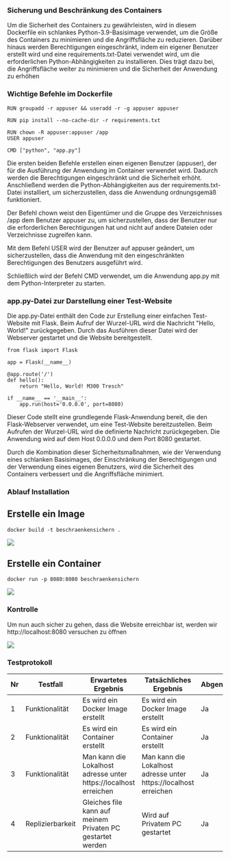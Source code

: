 ### Sicherung und Beschränkung des Containers

Um die Sicherheit des Containers zu gewährleisten, wird in diesem Dockerfile ein schlankes Python-3.9-Basisimage verwendet, um die Größe des Containers zu minimieren und die Angriffsfläche zu reduzieren. Darüber hinaus werden Berechtigungen eingeschränkt, indem ein eigener Benutzer erstellt wird und eine requirements.txt-Datei verwendet wird, um die erforderlichen Python-Abhängigkeiten zu installieren. Dies trägt dazu bei, die Angriffsfläche weiter zu minimieren und die Sicherheit der Anwendung zu erhöhen

### Wichtige Befehle im Dockerfile
```Script
RUN groupadd -r appuser && useradd -r -g appuser appuser

RUN pip install --no-cache-dir -r requirements.txt

RUN chown -R appuser:appuser /app
USER appuser

CMD ["python", "app.py"]
```
Die ersten beiden Befehle erstellen einen eigenen Benutzer (appuser), der für die Ausführung der Anwendung im Container verwendet wird. Dadurch werden die Berechtigungen eingeschränkt und die Sicherheit erhöht. Anschließend werden die Python-Abhängigkeiten aus der requirements.txt-Datei installiert, um sicherzustellen, dass die Anwendung ordnungsgemäß funktioniert.

Der Befehl chown weist den Eigentümer und die Gruppe des Verzeichnisses /app dem Benutzer appuser zu, um sicherzustellen, dass der Benutzer nur die erforderlichen Berechtigungen hat und nicht auf andere Dateien oder Verzeichnisse zugreifen kann.

Mit dem Befehl USER wird der Benutzer auf appuser geändert, um sicherzustellen, dass die Anwendung mit den eingeschränkten Berechtigungen des Benutzers ausgeführt wird.

Schließlich wird der Befehl CMD verwendet, um die Anwendung app.py mit dem Python-Interpreter zu starten.

### app.py-Datei zur Darstellung einer Test-Website
Die app.py-Datei enthält den Code zur Erstellung einer einfachen Test-Website mit Flask. Beim Aufruf der Wurzel-URL wird die Nachricht "Hello, World!" zurückgegeben. Durch das Ausführen dieser Datei wird der Webserver gestartet und die Website bereitgestellt.
```Script
from flask import Flask

app = Flask(__name__)

@app.route('/')
def hello():
    return "Hello, World! M300 Tresch"

if __name__ == '__main__':
    app.run(host='0.0.0.0', port=8080)
```
Dieser Code stellt eine grundlegende Flask-Anwendung bereit, die den Flask-Webserver verwendet, um eine Test-Website bereitzustellen. Beim Aufrufen der Wurzel-URL wird die definierte Nachricht zurückgegeben. Die Anwendung wird auf dem Host 0.0.0.0 und dem Port 8080 gestartet.

Durch die Kombination dieser Sicherheitsmaßnahmen, wie der Verwendung eines schlanken Basisimages, der Einschränkung der Berechtigungen und der Verwendung eines eigenen Benutzers, wird die Sicherheit des Containers verbessert und die Angriffsfläche minimiert.

### Ablauf Installation
## Erstelle ein Image

```Script
docker build -t beschraenkensichern .
```
![](Screenshots/Sichern1.jpg)
## Erstelle ein Container

```Script
docker run -p 8080:8080 beschraenkensichern
```
![](Screenshots/Sichern2.jpg)

### Kontrolle

Um nun auch sicher zu gehen, dass die Website erreichbar ist, werden wir  http://localhost:8080 versuchen zu öffnen

![](Screenshots/Sichern3.jpg)

### Testprotokoll
| Nr | Testfall | Erwartetes Ergebnis | Tatsächliches Ergebnis | Abgenommen? |
| -------- | -------- | -------- | -------- | -------- |
| 1 | Funktionalität | Es wird ein Docker Image erstellt | Es wird ein Docker Image erstellt  | Ja |
| 2 | Funktionalität | Es wird ein Container erstellt | Es wird ein Container erstellt | Ja |
| 3 | Funktionalität | Man kann die Lokalhost adresse unter https://localhost erreichen | Man kann die Lokalhost adresse unter https://localhost erreichen | Ja |
| 4 | Replizierbarkeit | Gleiches file kann auf meinem Privaten PC gestartet werden | Wird auf Privatem PC gestartet | Ja |